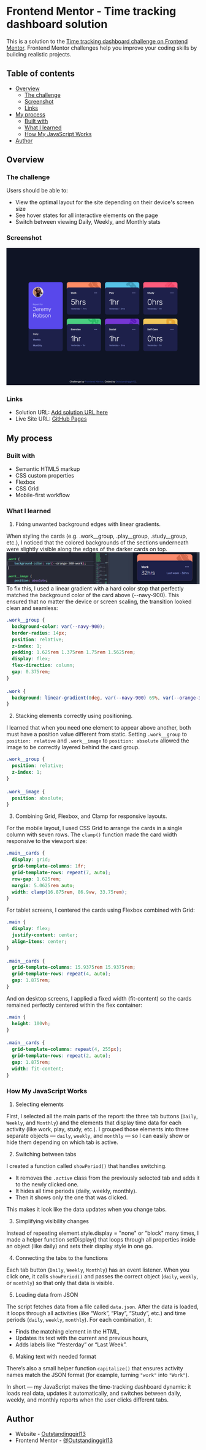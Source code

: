 # Frontend Mentor - Time tracking dashboard solution

This is a solution to the [Time tracking dashboard challenge on Frontend Mentor](https://www.frontendmentor.io/challenges/time-tracking-dashboard-UIQ7167Jw). Frontend Mentor challenges help you improve your coding skills by building realistic projects. 

## Table of contents

- [Overview](#overview)
  - [The challenge](#the-challenge)
  - [Screenshot](#screenshot)
  - [Links](#links)
- [My process](#my-process)
  - [Built with](#built-with)
  - [What I learned](#what-i-learned)
  - [How My JavaScript Works](#how-my-javascript-works)
- [Author](#author)

## Overview

### The challenge

Users should be able to:

- View the optimal layout for the site depending on their device's screen size
- See hover states for all interactive elements on the page
- Switch between viewing Daily, Weekly, and Monthly stats

### Screenshot

![](/assets/images/screenshot.png)

### Links

- Solution URL: [Add solution URL here](https://your-solution-url.com)
- Live Site URL: [GitHub Pages](https://outstandinggirl13.github.io/time-tracking-dashboard-main/)

## My process

### Built with

- Semantic HTML5 markup
- CSS custom properties
- Flexbox
- CSS Grid
- Mobile-first workflow

### What I learned

1. Fixing unwanted background edges with linear gradients.

When styling the cards (e.g. .work__group, .play__group, .study__group, etc.), I noticed that the colored backgrounds of the sections underneath were slightly visible along the edges of the darker cards on top.
![](/assets/images/problem.PNG)
To fix this, I used a linear gradient with a hard color stop that perfectly matched the background color of the card above (--navy-900). This ensured that no matter the device or screen scaling, the transition looked clean and seamless:

```CSS
.work__group { 
  background-color: var(--navy-900); 
  border-radius: 14px; 
  position: relative; 
  z-index: 1; 
  padding: 1.625rem 1.375rem 1.75rem 1.5625rem; 
  display: flex; 
  flex-direction: column; 
  gap: 0.375rem; 
}

.work {
  background: linear-gradient(0deg, var(--navy-900) 69%, var(--orange-300-work) 69%);
}
```

2. Stacking elements correctly using positioning.

I learned that when you need one element to appear above another, both must have a position value different from static.
Setting `.work__group` to `position: relative` and `.work__image` to `position: absolute` allowed the image to be correctly layered behind the card group.

```CSS
.work__group {
  position: relative;
  z-index: 1;
}

.work__image {
  position: absolute;
}
```

3. Combining Grid, Flexbox, and Clamp for responsive layouts.

For the mobile layout, I used CSS Grid to arrange the cards in a single column with seven rows. The `clamp()` function made the card width responsive to the viewport size:

```CSS
.main__cards {
  display: grid;
  grid-template-columns: 1fr;
  grid-template-rows: repeat(7, auto);
  row-gap: 1.625rem;
  margin: 5.0625rem auto;
  width: clamp(16.875rem, 86.9vw, 33.75rem);
}
```

For tablet screens, I centered the cards using Flexbox combined with Grid:

```CSS
.main {
  display: flex;
  justify-content: center;
  align-items: center;
}

.main__cards {
  grid-template-columns: 15.9375rem 15.9375rem;
  grid-template-rows: repeat(4, auto);
  gap: 1.875rem;
}
```

And on desktop screens, I applied a fixed width (fit-content) so the cards remained perfectly centered within the flex container:

```CSS
.main {
  height: 100vh;
}

.main__cards {
  grid-template-columns: repeat(4, 255px);
  grid-template-rows: repeat(2, auto);
  gap: 1.875rem;
  width: fit-content;
}
```
### How My JavaScript Works

1. Selecting elements

First, I selected all the main parts of the report: the three tab buttons (`Daily`, `Weekly`, and `Monthly`) and the elements that display time data for each activity (like work, play, study, etc.).
I grouped those elements into three separate objects — `daily`, `weekly`, and `monthly` — so I can easily show or hide them depending on which tab is active.

2. Switching between tabs

I created a function called `showPeriod()` that handles switching.

- It removes the `.active` class from the previously selected tab and adds it to the newly clicked one.
- It hides all time periods (daily, weekly, monthly).
- Then it shows only the one that was clicked.

This makes it look like the data updates when you change tabs.

3. Simplifying visibility changes

Instead of repeating element.style.display = "none" or "block" many times, I made a helper function setDisplay() that loops through all properties inside an object (like daily) and sets their display style in one go.

4. Connecting the tabs to the functions

Each tab button (`Daily`, `Weekly`, `Monthly`) has an event listener.
When you click one, it calls `showPeriod()` and passes the correct object (`daily`, `weekly`, or `monthly`) so that only that data is visible.

5. Loading data from JSON

The script fetches data from a file called `data.json`.
After the data is loaded, it loops through all activities (like “Work”, “Play”, “Study”, etc.) and time periods (`daily`, `weekly`, `monthly`).
For each combination, it:

- Finds the matching element in the HTML,
- Updates its text with the current and previous hours,
- Adds labels like “Yesterday” or “Last Week”.

6. Making text with needed format

There’s also a small helper function `capitalize()` that ensures activity names match the JSON format (for example, turning `"work"` into `"Work"`).

In short — my JavaScript makes the time-tracking dashboard dynamic:
it loads real data, updates it automatically, and switches between daily, weekly, and monthly reports when the user clicks different tabs.


## Author

- Website - [Outstandinggirl13](https://github.com/Outstandinggirl13)
- Frontend Mentor - [@Outstandinggirl13](https://www.frontendmentor.io/profile/Outstandinggirl13)